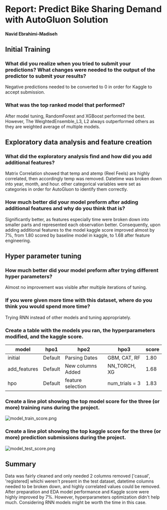 # Report: Predict Bike Sharing Demand with AutoGluon Solution
#### Navid Ebrahimi-Madiseh

## Initial Training
### What did you realize when you tried to submit your predictions? What changes were needed to the output of the predictor to submit your results?
Negative predictions needed to be converted to 0 in order for Kaggle to accept submission.

### What was the top ranked model that performed?
After model tuning, RandomForest and XGBoost performed the best.
However, The WeightedEnsemble_L3, L2 always outperformed others as they are weighted average of multiple models.

## Exploratory data analysis and feature creation
### What did the exploratory analysis find and how did you add additional features?
Matrix Correlation showed that temp and atemp (Reel Feels) are highly correlated, then accordingly temp was removed.
Datetime was broken down into year, month, and hour.
other categorical variables were set as categories in order for AutoGluon to identify them correctly.

### How much better did your model preform after adding additional features and why do you think that is?
Significantly better, as features especially time were broken down into smaller parts and represented each observation better. Consequently, upon adding additional features to the model kaggle score improved almost by 7%, from 1.80 scored by baseline model in kaggle, to 1.68 after feature engineering.

## Hyper parameter tuning
### How much better did your model preform after trying different hyper parameters?
Almost no improvement was visible after multiple iterations of tuning.

### If you were given more time with this dataset, where do you think you would spend more time?
Trying RNN instead of other models and tuning appropriately.

### Create a table with the models you ran, the hyperparameters modified, and the kaggle score.
|model|hpo1|hpo2|hpo3|score|
|--|--|--|--|--|
|initial|Default|Parsing Dates|GBM, CAT, RF|1.80|
|add_features|Default|New columns Added|NN_TORCH, XG|1.68|
|hpo|Default|feature selection|num_trials = 3|1.83|

### Create a line plot showing the top model score for the three (or more) training runs during the project.

![model_train_score.png](img/model_train_score.png)

### Create a line plot showing the top kaggle score for the three (or more) prediction submissions during the project.
![model_test_score.png](img/model_test_score.png)

## Summary
Data was fairly cleaned and only needed 2 columns removed ['casual', 'registered] whichi weren't present in the test dataset, datetime columns needed to be broken down, and highly correlated values could be removed. After preparation and EDA model performance and Kaggle score were highly improved by 7%. However, hyperparameters optimization didn't help much. Considering RNN models might be worth the time in this case.
